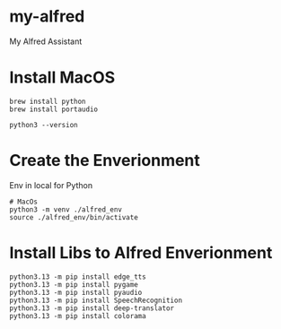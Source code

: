 # my-alfred
My Alfred Assistant

# Install MacOS

```console
brew install python
brew install portaudio
```

```console
python3 --version 
```

# Create the Enverionment 

Env in local for Python
```console
# MacOs
python3 -m venv ./alfred_env 
source ./alfred_env/bin/activate 
```

# Install Libs to Alfred Enverionment

```console
python3.13 -m pip install edge_tts    
python3.13 -m pip install pygame
python3.13 -m pip install pyaudio
python3.13 -m pip install SpeechRecognition
python3.13 -m pip install deep-translator
python3.13 -m pip install colorama
```

